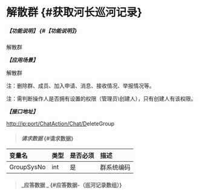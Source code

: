 # 解散群 {#获取河长巡河记录}

##### _【功能说明】_ {#【功能说明】}

解散群

_**【应用场景】**_

解散群

注：删除群、成员、加入申请、消息、接收情况、举报情况等。

注：需判断操作人是否拥有设置的权限（管理员\创建人），只有创建人有该权限。

_**【接口地址】**_

[http://ip:port/ChatAction/Chat/D](http://ip:port/HMQuery/PatrolRiver/GetPatrolRivers)eleteGroup

> #### _请求数据_ {#请求数据}

| 变量名 | 类型 | 是否必须 | 描述 |
| :--- | :--- | :--- | :--- |
| GroupSysNo | int | 是 | 群系统编码 |

> #### _应答数据 _ {#应答数据-（巡河记录数组）}



